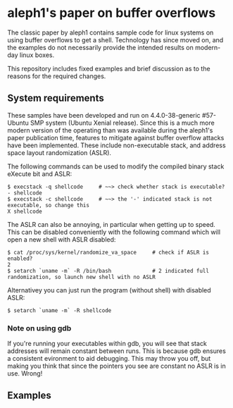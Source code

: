 # aleph1's paper on buffer overflows

The classic paper by aleph1 contains sample code for linux systems
on using buffer overflows to get a shell. Technology has since 
moved on, and the examples do not necessarily provide the intended
results on modern-day linux boxes.

This repository includes fixed examples and brief discussion as to 
the reasons for the required changes.

## System requirements

These samples have been developed and run on 4.4.0-38-generic #57-Ubuntu SMP system (Ubuntu Xenial release). Since this is a much more modern version of the operating than was available during the aleph1's paper publication time, features to mitigate against buffer overflow attacks have been implemented. These include non-executable stack, and address space layout randomization (ASLR).

The following commands can be used to modify the compiled binary stack eXecute bit and ASLR:
```
$ execstack -q shellcode     # ~~> check whether stack is executable?
- shellcode  
$ execstack -c shellcode     # ~~> the '-' indicated stack is not executable, so change this
X shellcode

```
The ASLR can also be annoying, in particular when getting up to speed. This can be disabled conveniently with the following command which will open a new shell with ASLR disabled:
```
$ cat /proc/sys/kernel/randomize_va_space     # check if ASLR is enabled?
2
$ setarch `uname -m` -R /bin/bash             # 2 indicated full randomization, so launch new shell with no ASLR
```
Alternativey you can just run the program (without shell) with disabled ASLR:
```
$ setarch `uname -m` -R shellcode
```
### Note on using gdb
If you're running your executables within gdb, you will see that stack addresses will remain constant between runs. This is because gdb ensures a consistent evironment to aid debugging. This may throw you off, but making you think that since the pointers you see are constant no ASLR is in use. Wrong!

## Examples
